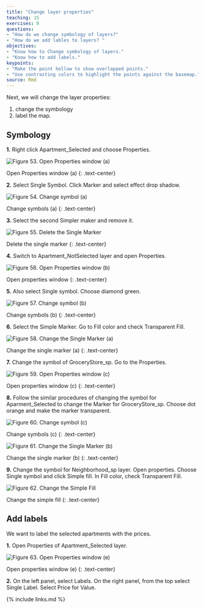 ```yaml
---
title: "Change layer properties"
teaching: 15
exercises: 0
questions:
- "How do we change symbology of layers?"
- "How do we add lables to layers? "
objectives:
- "Know how to Change symbology of layers."
- "Know how to add labels."
keypoints:
- "Make the point hollow to show overlapped points."
- "Use contrasting colors to highlight the points against the basemap."
source: Rmd
---
```


Next, we will change the layer properties: 
1. change the symbology
2. label the map.

## Symbology

**1.**  Right click Apartment_Selected and choose Properties. 
 
![Figure 53. Open Properties window (a)](../fig/Figure53-Open-Properties-window-a.png)

Open Properties window (a)
{: .text-center}

**2.**  Select Single Symbol. Click Marker and select effect drop shadow. 
 
![Figure 54. Change symbol (a)](../fig/Figure54-Change-symbol-a.png)

Change symbols (a)
{: .text-center}

**3.**  Select the second Simpler maker and remove it. 
 
![Figure 55. Delete the Single Marker](../fig/Figure55-Delete-the-Single-Marker.png)

Delete the single marker
{: .text-center}

**4.**  Switch to Apartment_NotSelected layer and open Properties. 
 
![Figure 56. Open Properties window (b)](../fig/Figure56-Open-Properties-window-b.png)

Open properties window
{: .text-center}

**5.**  Also select Single symbol. Choose diamond green. 
 
![Figure 57. Change symbol (b)](../fig/Figure57-Change-symbol-b.png)

Change symbols (b)
{: .text-center}

**6.**  Select the Simple Marker. Go to Fill color and check Transparent Fill.
 
![Figure 58. Change the Single Marker (a)](../fig/Figure58-Change-the-Single-Marker-a.png)

Change the single marker (a)
{: .text-center}

**7.**  Change the symbol of GroceryStore_sp. Go to the Properties. 
 
![Figure 59. Open Properties window (c)](../fig/Figure59-Open-Properties-window-c.png)

Open properties window (c)
{: .text-center}

**8.**  Follow the similar procedures of changing the symbol for Aparment_Selected to change the Marker for GroceryStore_sp. Choose dot orange and make the marker transparent. 
 
![Figure 60. Change symbol (c)](../fig/Figure60-Change-symbol-c.png)

Change symbols (c)
{: .text-center}

![Figure 61. Change the Single Marker (b)](../fig/Figure61-Change-the-Single-Marker-b.png)

Change the single marker (b)
{: .text-center}

**9.**  Change the symbol for Neighborhood_sp layer. Open properties. Choose Single symbol and click Simple fill. In Fill color, check Transparent Fill. 
 
![Figure 62. Change the Simple Fill](../fig/Figure62-Change-the-Simple-Fill.png)

Change the simple fill 
{: .text-center}

## Add labels

We want to label the selected apartments with the prices.

**1.**  Open Properties of Apartment_Selected layer. 
 
![Figure 63. Open Properties window (e)](../fig/Figure63-Open-Properties-window-e.png)

Open properties window (e)
{: .text-center}

**2.**  On the left panel, select Labels. On the right panel, from the top select Single Label. Select Price for Value. 

{% include links.md %}
